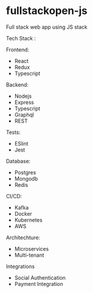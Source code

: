 # fullstackopen-js
Full stack web app using JS stack

Tech Stack :

Frontend:
- React
- Redux
- Typescript

Backend:
- Nodejs
- Express
- Typescript
- Graphql
- REST

Tests:
- ESlint
- Jest

Database:
- Postgres
- Mongodb
- Redis

CI/CD:
- Kafka
- Docker
- Kubernetes
- AWS

Architechture:
- Microservices
- Multi-tenant

Integrations
- Social Authentication
- Payment Integration
